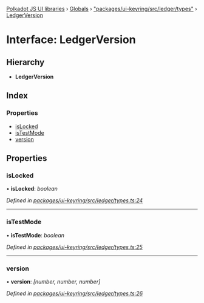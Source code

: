 [Polkadot JS UI libraries](../README.md) › [Globals](../globals.md) › ["packages/ui-keyring/src/ledger/types"](../modules/_packages_ui_keyring_src_ledger_types_.md) › [LedgerVersion](_packages_ui_keyring_src_ledger_types_.ledgerversion.md)

# Interface: LedgerVersion

## Hierarchy

* **LedgerVersion**

## Index

### Properties

* [isLocked](_packages_ui_keyring_src_ledger_types_.ledgerversion.md#islocked)
* [isTestMode](_packages_ui_keyring_src_ledger_types_.ledgerversion.md#istestmode)
* [version](_packages_ui_keyring_src_ledger_types_.ledgerversion.md#version)

## Properties

###  isLocked

• **isLocked**: *boolean*

*Defined in [packages/ui-keyring/src/ledger/types.ts:24](https://github.com/polkadot-js/ui/blob/0017139d/packages/ui-keyring/src/ledger/types.ts#L24)*

___

###  isTestMode

• **isTestMode**: *boolean*

*Defined in [packages/ui-keyring/src/ledger/types.ts:25](https://github.com/polkadot-js/ui/blob/0017139d/packages/ui-keyring/src/ledger/types.ts#L25)*

___

###  version

• **version**: *[number, number, number]*

*Defined in [packages/ui-keyring/src/ledger/types.ts:26](https://github.com/polkadot-js/ui/blob/0017139d/packages/ui-keyring/src/ledger/types.ts#L26)*
